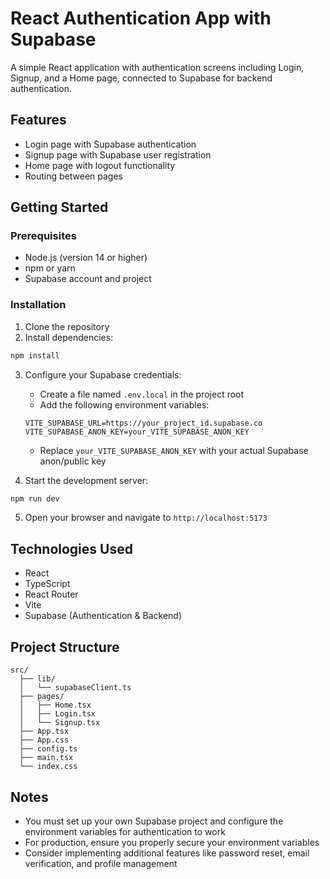 # React Authentication App with Supabase

A simple React application with authentication screens including Login, Signup, and a Home page, connected to Supabase for backend authentication.

## Features

- Login page with Supabase authentication
- Signup page with Supabase user registration
- Home page with logout functionality
- Routing between pages

## Getting Started

### Prerequisites

- Node.js (version 14 or higher)
- npm or yarn
- Supabase account and project

### Installation

1. Clone the repository
2. Install dependencies:

```bash
npm install
```

3. Configure your Supabase credentials:
   - Create a file named `.env.local` in the project root
   - Add the following environment variables:
   ```
   VITE_SUPABASE_URL=https://your_project_id.supabase.co
   VITE_SUPABASE_ANON_KEY=your_VITE_SUPABASE_ANON_KEY
   ```
   - Replace `your_VITE_SUPABASE_ANON_KEY` with your actual Supabase anon/public key

4. Start the development server:

```bash
npm run dev
```

5. Open your browser and navigate to `http://localhost:5173`

## Technologies Used

- React
- TypeScript
- React Router
- Vite
- Supabase (Authentication & Backend)

## Project Structure

```
src/
  ├── lib/
  │   └── supabaseClient.ts
  ├── pages/
  │   ├── Home.tsx
  │   ├── Login.tsx
  │   └── Signup.tsx
  ├── App.tsx
  ├── App.css
  ├── config.ts
  ├── main.tsx
  └── index.css
```

## Notes

- You must set up your own Supabase project and configure the environment variables for authentication to work
- For production, ensure you properly secure your environment variables
- Consider implementing additional features like password reset, email verification, and profile management
